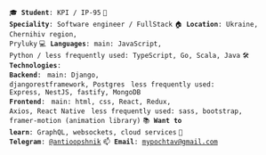 <code>🎓 **Student**: KPI / IP-95</code>
<code>👷 **Speciality**: Software engineer / FullStack</code>
<code>&#127968; **Location**: Ukraine, Chernihiv region, Pryluky</code>
<code>&#128187; **Languages**: main: JavaScript, Python / less frequently used: TypeScript, Go, Scala, Java</code>
<code>🛠️ **Technologies**:</code>
<code> **Backend**:</code>
<code> main: Django, djangorestframework, Postgres</code>
<code> less frequently used: Express, NestJS, fastify, MongoDB</code>
<code> **Frontend**:</code>
<code> main: html, css, React, Redux, Axios, React Native</code>
<code> less frequently used: sass, bootstrap, framer-motion (animation library)</code>
<code>📚 **Want to learn**: GraphQL, websockets, cloud services</code>
<code>💬 **Telegram**: [@antioopshnik](https://telegram.me/antioopshnik)</code>
<code>📫 **Email**: [mypochtav@gmail.com](mailto:mypochtav@gmail.com)</code>
